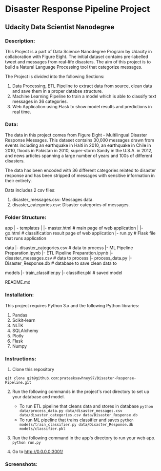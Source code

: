 # Disaster Response Pipeline Project

## Udacity Data Scientist Nanodegree

### Description:

This Project is a part of Data Science Nanodegree Program by Udacity in collaboration with Figure Eight. The initial dataset contains pre-labelled tweet and messages from real-life disasters. The aim of this project is to build a Natural Language Processing tool that categorize messages.

The Project is divided into the following Sections:

1. Data Processing, ETL Pipeline to extract data from source, clean data and save them in a proper databse structure.
2. Machine Learning Pipeline to train a model which is able to classify text messages in 36 categories.
3. Web Application using Flask to show model results and predictions in real time.

### Data:

The data in this project comes from Figure Eight - Multilingual Disaster Response Messages. This dataset contains 30,000 messages drawn from events including an earthquake in Haiti in 2010, an earthquake in Chile in 2010, floods in Pakistan in 2010, super-storm Sandy in the U.S.A. in 2012, and news articles spanning a large number of years and 100s of different disasters.

The data has been encoded with 36 different categories related to disaster response and has been stripped of messages with sensitive information in their entirety.

Data includes 2 csv files:

1. disaster_messages.csv: Messages data.
2. disaster_categories.csv: Disaster categories of messages.

### Folder Structure:

app
| - templates
| |- master.html # main page of web application
| |- go.html # classification result page of web application
|- run.py # Flask file that runs application

data
|- disaster_categories.csv # data to process
|- ML Pipeline Preparation.ipynb
|- ETL Pipeline Preparation.ipynb
|- disaster_messages.csv # data to process
|- process_data.py
|- Disaster_Response.db # database to save clean data to

models
|- train_classifier.py
|- classifier.pkl # saved model

README.md

### Installation:

This project requires Python 3.x and the following Python libraries:

1. Pandas
2. Scikit-learn
3. NLTK
4. SQLAlchemy
5. Plotly
6. Flask
7. Numpy


### Instructions:

1. Clone this repository

```
git clone git@github.com:prateeksawhney97/Disaster-Response-Pipeline.git
```

2. Run the following commands in the project's root directory to set up your database and model.

    - To run ETL pipeline that cleans data and stores in database
        `python data/process_data.py data/disaster_messages.csv data/disaster_categories.csv data/Disaster_Response.db`
    - To run ML pipeline that trains classifier and saves
        `python models/train_classifier.py data/Disaster_Response.db models/classifier.pkl`

3. Run the following command in the app's directory to run your web app.
    `python run.py`

4. Go to http://0.0.0.0:3001/

### Screenshots:
